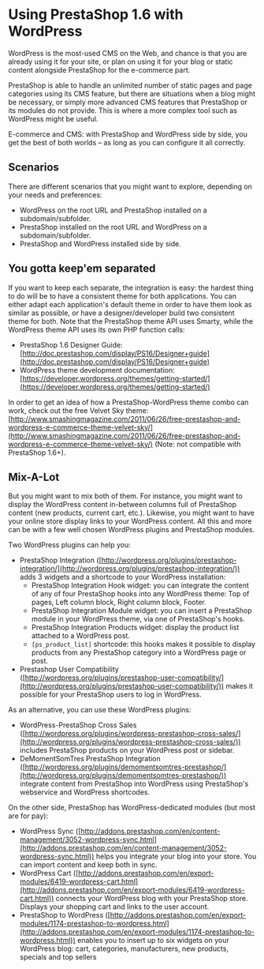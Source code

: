 # Using PrestaShop 1.6 with WordPress

WordPress is the most-used CMS on the Web, and chance is that you are already using it for your site, or plan on using it for your blog or static content alongside PrestaShop for the e-commerce part.

PrestaShop is able to handle an unlimited number of static pages and page categories using its CMS feature, but there are situations when a blog might be necessary, or simply more advanced CMS features that PrestaShop or its modules do not provide. This is where a more complex tool such as WordPress might be useful.

E-commerce and CMS: with PrestaShop and WordPress side by side, you get the best of both worlds – as long as you can configure it all correctly.

## Scenarios <a href="#usingprestashop1.6withwordpress-scenarios" id="usingprestashop1.6withwordpress-scenarios"></a>

There are different scenarios that you might want to explore, depending on your needs and preferences:

* WordPress on the root URL and PrestaShop installed on a subdomain/subfolder.
* PrestaShop installed on the root URL and WordPress on a subdomain/subfolder.
* PrestaShop and WordPress installed side by side.

## You gotta keep'em separated <a href="#usingprestashop1.6withwordpress-yougottakeepemseparated" id="usingprestashop1.6withwordpress-yougottakeepemseparated"></a>

If you want to keep each separate, the integration is easy: the hardest thing to do will be to have a consistent theme for both applications. You can either adapt each application's default theme in order to have them look as similar as possible, or have a designer/developer build two consistent theme for both. Note that the PrestaShop theme API uses Smarty, while the WordPress theme API uses its own PHP function calls:

* PrestaShop 1.6 Designer Guide: [http://doc.prestashop.com/display/PS16/Designer+guide](http://doc.prestashop.com/display/PS16/Designer+guide)
* WordPress theme development documentation: [https://developer.wordpress.org/themes/getting-started/](https://developer.wordpress.org/themes/getting-started/)

In order to get an idea of how a PrestaShop-WordPress theme combo can work, check out the free Velvet Sky theme: [http://www.smashingmagazine.com/2011/06/26/free-prestashop-and-wordpress-e-commerce-theme-velvet-sky/](http://www.smashingmagazine.com/2011/06/26/free-prestashop-and-wordpress-e-commerce-theme-velvet-sky/) (Note: not compatible with PrestaShop 1.6+).

## Mix-A-Lot <a href="#usingprestashop1.6withwordpress-mix-a-lot" id="usingprestashop1.6withwordpress-mix-a-lot"></a>

But you might want to mix both of them. For instance, you might want to display the WordPress content in-between columns full of PrestaShop content (new products, current cart, etc.). Likewise, you might want to have your online store display links to your WordPress content. All this and more can be with a few well chosen WordPress plugins and PrestaShop modules.

Two WordPress plugins can help you:

* PrestaShop Integration ([http://wordpress.org/plugins/prestashop-integration/](http://wordpress.org/plugins/prestashop-integration/)) adds 3 widgets and a shortcode to your WordPress installation:
  * PrestaShop Integration Hook widget: you can integrate the content of any of four PrestaShop hooks into any WordPress theme: Top of pages, Left column block, Right column block, Footer.
  * PrestaShop Integration Module widget: you can insert a PrestaShop module in your WordPress theme, via one of PrestaShop's hooks.
  * PrestaShop Integration Products widget: display the product list attached to a WordPress post.
  * `[ps_product_list]` shortcode: this hooks makes it possible to display products from any PrestaShop category into a WordPress page or post.
* Prestashop User Compatibility ([http://wordpress.org/plugins/prestashop-user-compatibility/](http://wordpress.org/plugins/prestashop-user-compatibility/)) makes it possible for your PrestaShop users to log in WordPress.

As an alternative, you can use these WordPress plugins:

* WordPress-PrestaShop Cross Sales ([http://wordpress.org/plugins/wordpress-prestashop-cross-sales/](http://wordpress.org/plugins/wordpress-prestashop-cross-sales/)) includes PrestaShop products on your WordPress post or sidebar.
* DeMomentSomTres PrestaShop Integration ([http://wordpress.org/plugins/demomentsomtres-prestashop/](http://wordpress.org/plugins/demomentsomtres-prestashop/)) integrate content from PrestaShop into WordPress using PrestaShop's webservice and WordPress shortcodes.

On the other side, PrestaShop has WordPress-dedicated modules (but most are for pay):

* WordPress Sync ([http://addons.prestashop.com/en/content-management/3052-wordpress-sync.html](http://addons.prestashop.com/en/content-management/3052-wordpress-sync.html)) helps you integrate your blog into your store. You can import content and keep both in sync.
* WordPress Cart ([http://addons.prestashop.com/en/export-modules/6419-wordpress-cart.html](http://addons.prestashop.com/en/export-modules/6419-wordpress-cart.html)) connects your WordPress blog with your PrestaShop store. Displays your shopping cart and links to the user account.
* PrestaShop to WordPress ([http://addons.prestashop.com/en/export-modules/1174-prestashop-to-wordpress.html](http://addons.prestashop.com/en/export-modules/1174-prestashop-to-wordpress.html)) enables you to insert up to six widgets on your WordPress blog: cart, categories, manufacturers, new products, specials and top sellers
